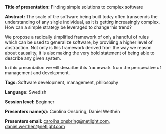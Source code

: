 **Title of presentation:** Finding simple solutions to complex software

**Abstract:** The scale of the software being built today often transcends the understanding of any single individual, as it is getting increasingly complex. How can a simple strategy be leveraged to change this trend? 

We propose a radically simplified framework of only a handful of rules which can be used to generalize software, by providing a higher level of abstraction.
Not only is this framework derived from the way we reason about causality, it is also making the very bold statement of being able to describe any given system.

In this presentation we will describe this framework, from the perspective of management and development.

**Tags:** Software development, management, philosophy

**Language:** Swedish

**Session level:** Beginner

**Presenters name(s):** Carolina Onsbring, Daniel Werthén

**Presenters email:** carolina.onsbring@netlight.com, daniel.werthen@netlight.com

